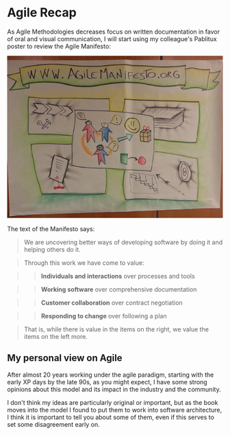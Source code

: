 # Agile Recap

As Agile Methodologies decreases focus on written documentation in favor of oral and visual communication, I will start using my colleague's Pablitux poster to review the Agile Manifesto:

![Agile Manifesto](../images/agile_manifesto.jpg "Agile Manifesto (by @pablitux)")

The text of the Manifesto says:

> We are uncovering better ways of developing software by doing it and helping others do it.

> Through this work we have come to value:

>>    **Individuals and interactions** over processes and tools

>>    **Working software** over comprehensive documentation

>>    **Customer collaboration** over contract negotiation

>>    **Responding to change** over following a plan

> That is, while there is value in the items on the right, we value the items on the left more.

## My personal view on Agile

After almost 20 years working under the agile paradigm, starting with the early XP days by the late 90s, as you might expect, I have some strong opinions about this model and its impact in the industry and the community.

I don't think  my ideas are particularly original or important, but as the book moves into the model I found to put them to work into software architecture, I think it is important to tell you about some of them, even if this serves to set some disagreement early on.





